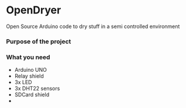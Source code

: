 # OpenDryer
Open Source Arduino code to dry stuff in a semi controlled environment


### Purpose of the project


### What you need

- Arduino UNO 
- Relay shield 
- 3x LED 
- 3x DHT22 sensors
- SDCard shield
- 
